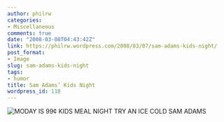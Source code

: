 ```yaml
---
author: philrw
categories:
- Miscellaneous
comments: true
date: "2008-03-08T04:43:42Z"
link: https://philrw.wordpress.com/2008/03/07/sam-adams-kids-night/
post_format:
- Image
slug: sam-adams-kids-night
tags:
- humor
title: Sam Adams’ Kids Night
wordpress_id: 118
---
```


![MODAY IS 99¢ KIDS MEAL NIGHT TRY AN ICE COLD SAM ADAMS](/images/Photo_030708_001.jpg)
